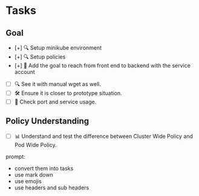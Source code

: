 # Tasks

## Goal
- [+] 🔍 Setup minikube environment
- [+] 🔍 Setup policies
- [+] 🚀 Add the goal to reach from front end to backend with the service account
- [ ] 🔍 See it with manual wget as well.
- [ ] 🛠️ Ensure it is closer to prototype situation.
- [ ] 🔌 Check port and service usage.

## Policy Understanding

- [ ] 📊 Understand and test the difference between Cluster Wide Policy and Pod Wide Policy.

prompt:
- convert them into tasks
- use mark down
- use emojis
- use headers and sub headers
